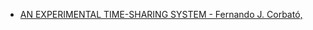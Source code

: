 

* [AN EXPERIMENTAL TIME-SHARING SYSTEM - Fernando J. Corbató,](https://users.soe.ucsc.edu/~sbrandt/221/Papers/History/corbato-sjcc62.pdf)